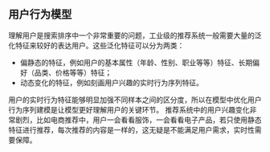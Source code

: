 ## 用户行为模型

理解用户是搜索排序中一个非常重要的问题，工业级的推荐系统一般需要大量的泛化特征来较好的表达用户。这些泛化特征可以分为两类：
- 偏静态的特征，例如用户的基本属性（年龄、性别、职业等等）特征、长期偏好（品类、价格等等）特征；
- 动态变化的特征，例如刻画用户兴趣的实时行为序列特征。

用户的实时行为特征能够明显加强不同样本之间的区分度，所以在模型中优化用户行为序列建模是让模型更好理解用户的关键环节。
推荐系统中的用户兴趣变化非常剧烈，比如电商推荐中，用户一会看看服饰，一会看看电子产品，若只使用静态特征进行推荐，每次推荐的内容是一样的，这无疑是不能满足用户需求，实时性需要保障。